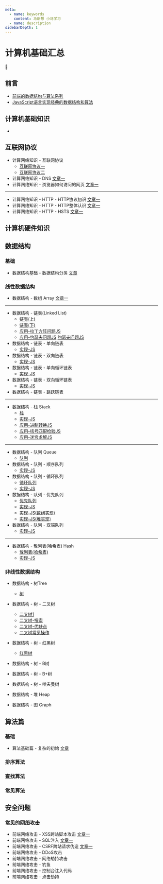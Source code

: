 ```yaml
---
meta:
  - name: keywords
    content: 马新想 小马学习 
  - name: description
sidebarDepth: 1
---
```



# 计算机基础汇总

:horse:

## 前言

- [前端的数据结构与算法系列](https://github.com/sisterAn/JavaScript-Algorithms)
- [JavaScript语言实现经典的数据结构和算法](https://github.com/cunzaizhuyi/ds-algorithm)

## 计算机基础知识

- []()



## 互联网协议

- 计算网络知识 - 互联网协议
  - [互联网协议一](https://www.ruanyifeng.com/blog/2012/05/internet_protocol_suite_part_i.html) 
  - [互联网协议二](https://www.ruanyifeng.com/blog/2012/06/internet_protocol_suite_part_ii.html)
- 计算网络知识 - DNS [文章一](https://blog.csdn.net/jiayu5100687/article/details/81985968)
- 计算网络知识 - 浏览器如何访问的网页 [文章一](https://www.cnblogs.com/jin-zhe/p/11586327.html)

---

- 计算网络知识 - HTTP - HTTP协议初识 [文章一](http://www.ruanyifeng.com/blog/2016/08/http.html)
- 计算网络知识 - HTTP - HTTP整体认识 [文章一](https://blog.csdn.net/csdnsevenn/article/details/104765065)
- 计算网络知识 - HTTP - HSTS [文章一](https://zhuanlan.zhihu.com/p/130946490)

## 计算机硬件知识

## 数据结构

### 基础

- 数据结构基础 - 数据结构分类 [文章](https://blog.csdn.net/yeyazhishang/article/details/82353846)


### 线性数据结构

- 数据结构 - 数组 Array [文章一](https://blog.csdn.net/mingyunxiaohai/article/details/85758347)

---

- 数据结构 - 链表(Linked List) 
  - [链表(上)](https://zhuanlan.zhihu.com/p/52878334) 
  - [链表(下)](https://zhuanlan.zhihu.com/p/52841915)
  - [应用-拉丁方阵问题JS](https://lcxing.blog.csdn.net/article/details/79091269) 
  - [应用-约瑟夫问题JS](https://blog.csdn.net/LeeSirbupt/article/details/84857282) [约瑟夫问题JS](https://www.cnblogs.com/yuanxiaowa/p/3766144.html)
- 数据结构 - 链表 - 单向链表 
  - [实现-JS](https://github.com/XPoet/js-data-structures-and-algorithms/blob/master/assets/doc/06_JavaScript%E6%95%B0%E6%8D%AE%E7%BB%93%E6%9E%84%E4%B8%8E%E7%AE%97%E6%B3%95%EF%BC%88%E5%85%AD%EF%BC%89%E5%8D%95%E5%90%91%E9%93%BE%E8%A1%A8.md)
- 数据结构 - 链表 - 双向链表 
  - [实现-JS](https://github.com/XPoet/js-data-structures-and-algorithms/blob/master/assets/doc/07_JavaScript%E6%95%B0%E6%8D%AE%E7%BB%93%E6%9E%84%E4%B8%8E%E7%AE%97%E6%B3%95%EF%BC%88%E4%B8%83%EF%BC%89%E5%8F%8C%E5%90%91%E9%93%BE%E8%A1%A8.md)
- 数据结构 - 链表 - 单向循环链表 
  - [实现-JS](https://blog.csdn.net/zp1996323/article/details/49315413)
- 数据结构 - 链表 - 双向循环链表 
  - [实现-JS](https://zhuanlan.zhihu.com/p/109565307)
- 数据结构 - 链表 - 跳跃链表 

--- 

- 数据结构 - 栈 Stack 
  - [栈](http://c.biancheng.net/view/3349.html)
  - [实现-JS](https://github.com/XPoet/js-data-structures-and-algorithms/blob/master/assets/doc/03_JavaScript%E6%95%B0%E6%8D%AE%E7%BB%93%E6%9E%84%E4%B8%8E%E7%AE%97%E6%B3%95%EF%BC%88%E4%B8%89%EF%BC%89%E6%A0%88.md)
  - [应用-进制转换JS](https://www.cnblogs.com/ar13/p/8000718.html)
  - [应用-括号匹配检验JS](https://blog.csdn.net/MrDeng_web2018/article/details/108426604)
  - [应用-迷宫求解JS](https://www.pianshen.com/article/8711220159/)
---

- 数据结构 - 队列 Queue
  - [队列](http://c.biancheng.net/view/3352.html)
- 数据结构 - 队列 - 顺序队列
  - [实现-JS](https://blog.csdn.net/yuruixin_china/article/details/77823296?utm_source=blogxgwz0)
- 数据结构 - 队列 - 循环队列
  - [循环队列](https://blog.csdn.net/rainchxy/article/details/79860990)
  - [实现-JS](https://juejin.cn/post/6844903717418844168)
- 数据结构 - 队列 - 优先队列
  - [优先队列](https://www.sohu.com/a/256022793_478315)
  - [实现-JS](https://github.com/XPoet/js-data-structures-and-algorithms/blob/master/assets/doc/05_JavaScript%E6%95%B0%E6%8D%AE%E7%BB%93%E6%9E%84%E4%B8%8E%E7%AE%97%E6%B3%95%EF%BC%88%E4%BA%94%EF%BC%89%E4%BC%98%E5%85%88%E9%98%9F%E5%88%97.md)
  - [实现-JS(数组实现)](https://github.com/cunzaizhuyi/ds-algorithm/blob/master/%E9%98%9F%E5%88%97/%E4%BC%98%E5%85%88%E9%98%9F%E5%88%97/%E6%95%B0%E7%BB%84%E5%AE%9E%E7%8E%B0.js)
  - [实现-JS(堆实现)](https://github.com/cunzaizhuyi/ds-algorithm/blob/master/%E9%98%9F%E5%88%97/%E4%BC%98%E5%85%88%E9%98%9F%E5%88%97/%E5%A0%86%E5%AE%9E%E7%8E%B0.js)
- 数据结构 - 队列 - 双端队列
  - [实现-JS](https://blog.csdn.net/zhang1339435196/article/details/101352402)

---

- 数据结构 - 散列表(哈希表) Hash
  - [散列表(哈希表)](http://data.biancheng.net/view/107.html)
  - [实现-JS](https://zhuanlan.zhihu.com/p/262496332)


### 非线性数据结构

- 数据结构 - 树Tree
  - [树](http://data.biancheng.net/view/23.html)
- 数据结构 - 树 - 二叉树
  - [二叉树1](https://github.com/XPoet/js-data-structures-and-algorithms/blob/master/assets/doc/12_JavaScript%E6%95%B0%E6%8D%AE%E7%BB%93%E6%9E%84%E4%B8%8E%E7%AE%97%E6%B3%95%EF%BC%88%E5%8D%81%E4%BA%8C%EF%BC%89%E4%BA%8C%E5%8F%89%E6%A0%91.md)
  - [二叉树-搜索](https://github.com/XPoet/js-data-structures-and-algorithms/blob/master/assets/doc/13_JavaScript%E6%95%B0%E6%8D%AE%E7%BB%93%E6%9E%84%E4%B8%8E%E7%AE%97%E6%B3%95%EF%BC%88%E5%8D%81%E4%B8%89%EF%BC%89%E4%BA%8C%E5%8F%89%E6%90%9C%E7%B4%A2%E6%A0%91.md)
  - [二叉树-优缺点](https://www.cnblogs.com/yunshaowei/p/6780933.html)
  - [二叉树常见操作](https://segmentfault.com/a/1190000008850005)
- 数据结构 - 树 - 红黑树
  - [红黑树](https://www.jianshu.com/p/e136ec79235c)
- 数据结构 - 树 - B树
- 数据结构 - 树 - B+树
- 数据结构 - 树 - 哈夫曼树

- 数据结构 - 堆 Heap []()

- 数据结构 - 图 Graph []()


## 算法篇


### 基础

- 算法基础篇 - 复杂的初始 [文章](https://www.cnblogs.com/54chensongxia/p/14012838.html)


### 排序算法



### 查找算法



### 常见算法



## 安全问题


### 常见的网络攻击


- 前端网络攻击 - XSS跨站脚本攻击 [文章一](https://blog.csdn.net/qq_35393693/article/details/86597707)
- 前端网络攻击 - SQL注入 [文章一](https://www.cnblogs.com/baizhanshi/p/6002898.html)
- 前端网络攻击 - CSRF跨站请求伪造 [文章一](https://www.cnblogs.com/hyddd/archive/2009/04/09/1432744.html)
- 前端网络攻击 - DDoS攻击 []()
- 前端网络攻击 - 网络劫持攻击 []()
- 前端网络攻击 - 钓鱼 []()
- 前端网络攻击 - 控制台注入代码 []()
- 前端网络攻击 - 点击劫持 []()